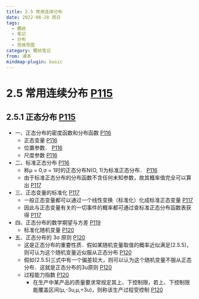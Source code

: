 ```yaml
---
title: 2.5 常用连续分布
date: 2022-08-28 周日
tags:
  - 概统
  - 笔记
  - 分布
  - 思维导图
category: 概统笔记
from: 课本
mindmap-plugin: basic
---
```


# 2.5 常用连续分布 [P115](bookxnotepro://opennote/?nb=%7B9b322c24-8e0d-49e7-9bb8-dda3470d6282%7D&book=5ef7039c6fb568e87b1c7417b6d46f14&page=115&x=276&y=568&id=115&uuid=a75f0b6884adbdb90b1619b99af2a9ab)

## 2.5.1 正态分布 [P115](bookxnotepro://opennote/?nb=%7B9b322c24-8e0d-49e7-9bb8-dda3470d6282%7D&book=5ef7039c6fb568e87b1c7417b6d46f14&page=115&x=117&y=673&id=116&uuid=9704a03e83315e61126169e819a34bc1)
- 一、正态分布的密度函数和分布函数 [P116](bookxnotepro://opennote/?nb=%7B9b322c24-8e0d-49e7-9bb8-dda3470d6282%7D&book=5ef7039c6fb568e87b1c7417b6d46f14&page=116&x=141&y=141&id=117&uuid=f63d4b105f3dab3c082a162b6e9b744d)
   - 正态变量 [P116](bookxnotepro://opennote/?nb=%7B9b322c24-8e0d-49e7-9bb8-dda3470d6282%7D&book=5ef7039c6fb568e87b1c7417b6d46f14&page=116&x=200&y=219&id=118&uuid=3faebd3a6ba76827f84ac585aa8a01d9)
   - 位置参数． [P116](bookxnotepro://opennote/?nb=%7B9b322c24-8e0d-49e7-9bb8-dda3470d6282%7D&book=5ef7039c6fb568e87b1c7417b6d46f14&page=116&x=402&y=537&id=119&uuid=98312d22c38c0c12d2ffb3d4d79c8a6d)
   - 尺度参数 [P116](bookxnotepro://opennote/?nb=%7B9b322c24-8e0d-49e7-9bb8-dda3470d6282%7D&book=5ef7039c6fb568e87b1c7417b6d46f14&page=116&x=285&y=589&id=120&uuid=a11f0a5d3ebbf9ac995d50a4e609caec)
- 二、标准正态分布 [P116](bookxnotepro://opennote/?nb=%7B9b322c24-8e0d-49e7-9bb8-dda3470d6282%7D&book=5ef7039c6fb568e87b1c7417b6d46f14&page=116&x=92&y=612&id=121&uuid=1376e3ba1ebd9f7e72e1e715906bb38f)
   - 称µ = 0,σ = 1时的正态分布N(O, 1)为标准正态分布． [P116](bookxnotepro://opennote/?nb=%7B9b322c24-8e0d-49e7-9bb8-dda3470d6282%7D&book=5ef7039c6fb568e87b1c7417b6d46f14&page=116&x=184&y=635&id=122&uuid=cf41c424135b69ebbff1eff96a10ed33)
   - 由于标准正态分布的分布函数不含任何未知参数，故其概率值完全可以算出 [P117](bookxnotepro://opennote/?nb=%7B9b322c24-8e0d-49e7-9bb8-dda3470d6282%7D&book=5ef7039c6fb568e87b1c7417b6d46f14&page=117&x=270&y=367&id=123&uuid=b581032adc53b9f2567e91f80f75efa3)
- 三、正态变量的标准化 [P117](bookxnotepro://opennote/?nb=%7B9b322c24-8e0d-49e7-9bb8-dda3470d6282%7D&book=5ef7039c6fb568e87b1c7417b6d46f14&page=117&x=136&y=616&id=124&uuid=220fe881796541273dfa840f188eeb27)
   - 一般正态变量都可以通过一个线性变换（标准化）化成标准正态变量 [P117](bookxnotepro://opennote/?nb=%7B9b322c24-8e0d-49e7-9bb8-dda3470d6282%7D&book=5ef7039c6fb568e87b1c7417b6d46f14&page=117&x=270&y=682&id=127&uuid=74107f860186cc436b992360ec4c4056)
   - 因此与正态变量有关的一切事件的概率都可通过查标准正态分布函数表获得 [P117](bookxnotepro://opennote/?nb=%7B9b322c24-8e0d-49e7-9bb8-dda3470d6282%7D&book=5ef7039c6fb568e87b1c7417b6d46f14&page=117&x=270&y=700&id=128&uuid=a473a4390b2fc2dabcd953890ccb909b)
- 四、正态分布的数学期望与方差 [P119](bookxnotepro://opennote/?nb=%7B9b322c24-8e0d-49e7-9bb8-dda3470d6282%7D&book=5ef7039c6fb568e87b1c7417b6d46f14&page=119&x=161&y=381&id=126&uuid=e4359b49663d2f33e4d34bc5e4267616)
   - 标准化随机变量 [P120](bookxnotepro://opennote/?nb=%7B9b322c24-8e0d-49e7-9bb8-dda3470d6282%7D&book=5ef7039c6fb568e87b1c7417b6d46f14&page=120&x=117&y=140&id=129&uuid=711ed927886bd21cc79a5164bc1828a9)
- 五、正态分布的 3σ 原则 [P120](bookxnotepro://opennote/?nb=%7B9b322c24-8e0d-49e7-9bb8-dda3470d6282%7D&book=5ef7039c6fb568e87b1c7417b6d46f14&page=120&x=107&y=191&id=130&uuid=9028fd35220a23e374241ed0f6f3cf21)
   - 这是正态分布的重要性质．假如某随机变量取值的概率近似满足(2.5.5)，则可认为这个随机变量近似服从正态分布 [P120](bookxnotepro://opennote/?nb=%7B9b322c24-8e0d-49e7-9bb8-dda3470d6282%7D&book=5ef7039c6fb568e87b1c7417b6d46f14&page=120&x=240&y=375&id=131&uuid=9bbe3757214a7b26d48e1dbf398edb6a)
   - 假如(2.5.5)三式中有一个偏差较大，则可以认为这个随机变量不服从正态分布．这就是正态分布的3u原则 [P120](bookxnotepro://opennote/?nb=%7B9b322c24-8e0d-49e7-9bb8-dda3470d6282%7D&book=5ef7039c6fb568e87b1c7417b6d46f14&page=120&x=239&y=392&id=132&uuid=d969e03eb38e0d927e0e8b78448414f2)
   - 过程能力指数 [P120](bookxnotepro://opennote/?nb=%7B9b322c24-8e0d-49e7-9bb8-dda3470d6282%7D&book=5ef7039c6fb568e87b1c7417b6d46f14&page=120&x=90&y=507&id=133&uuid=72b57fc79b0fa25d3519b021fc2e6917)
      - 在生产中某产品的质量要求常规定其上、下控制限，若上、下控制限能覆盖区间(µ,-3u,µ,+3u)，则称该生产过程受控制 [P120](bookxnotepro://opennote/?nb=%7B9b322c24-8e0d-49e7-9bb8-dda3470d6282%7D&book=5ef7039c6fb568e87b1c7417b6d46f14&page=120&x=239&y=444&id=134&uuid=9aa7a23612bbb1ecd3a4574f9720faa3)
